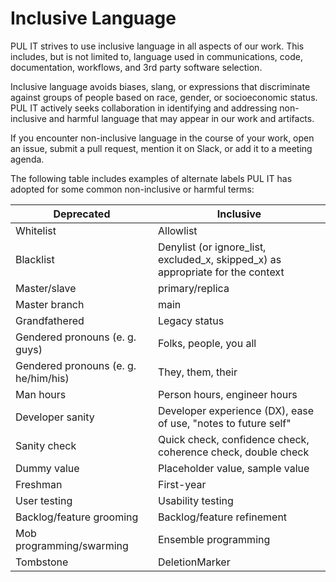 # Inclusive Language

PUL IT strives to use inclusive language in all aspects of our work. This includes, but is not limited to, language used in communications, code, documentation, workflows, and 3rd party software selection.

Inclusive language avoids biases, slang, or expressions that discriminate against groups of people based on race, gender, or socioeconomic status. PUL IT actively seeks collaboration in identifying and addressing non-inclusive and harmful language that may appear in our work and artifacts.

If you encounter non-inclusive language in the course of your work, open an issue, submit a pull request, mention it on Slack, or add it to a meeting agenda.

The following table includes examples of alternate labels PUL IT has adopted for some common non-inclusive or harmful terms:

| Deprecated             | Inclusive         |
| ---------------------- | -------------- |
| Whitelist              | Allowlist |
| Blacklist              | Denylist (or ignore_list, excluded_x, skipped_x) as appropriate for the context   |
| Master/slave           | primary/replica         |
| Master branch          | main |
| Grandfathered          | Legacy status |
| Gendered pronouns (e. g. guys) | 	Folks, people, you all |
| Gendered pronouns (e. g. he/him/his) | 	They, them, their |
| Man hours              | 	Person hours, engineer hours |
| Developer sanity       | 	Developer experience (DX), ease of use, "notes to future self" |
| Sanity check           | 	Quick check, confidence check, coherence check, double check |
| Dummy value            | 	Placeholder value, sample value |
| Freshman               | 		First-year |
| User testing           | 	Usability testing |
| Backlog/feature grooming       | 	Backlog/feature refinement |
| Mob programming/swarming       | 	Ensemble programming |
| Tombstone              | DeletionMarker |
